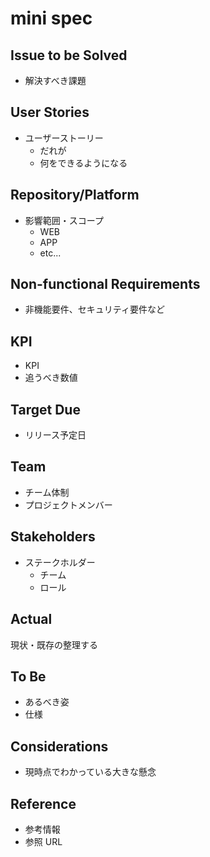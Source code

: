 # mini spec
## Issue to be Solved
- 解決すべき課題
## User Stories
- ユーザーストーリー
  - だれが
  - 何をできるようになる
## Repository/Platform
- 影響範囲・スコープ
  - WEB
  - APP
  - etc...
## Non-functional Requirements
- 非機能要件、セキュリティ要件など
## KPI
- KPI
- 追うべき数値
## Target Due
- リリース予定日
## Team
- チーム体制
- プロジェクトメンバー
## Stakeholders
- ステークホルダー
  - チーム
  - ロール
## Actual
現状・既存の整理する
## To Be
- あるべき姿
- 仕様
## Considerations
- 現時点でわかっている大きな懸念
## Reference
- 参考情報
- 参照 URL
